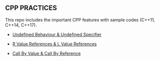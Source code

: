 ## CPP PRACTICES

This repo includes the important CPP features with sample codes (C++11, C++14, C++17).

- [Undefined Behaviour & Undefined Specifier](https://github.com/gefendioglu/Cpp_Practices/blob/master/03_Lesson/Undefined_Behaviour_Undefined_Specifier.md)

- [R Value References & L Value References](https://github.com/gefendioglu/Cpp_Practices/blob/master/03_Lesson/R_Value_L_Value_References.md)

- [Call By Value & Call By Reference](https://github.com/gefendioglu/Cpp_Practices/blob/master/03_Lesson/Call_By_Value_Call_By_Reference.md)


